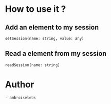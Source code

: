 # How to use it ?
## Add an element to my session
```
setSession(name: string, value: any)
```

## Read a element from my session
```
readSession(name: string)
```

# Author
```
- ambroiselebs
```

